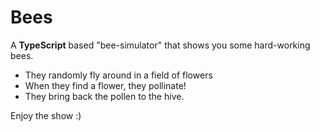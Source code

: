 # Bees
A **TypeScript** based "bee-simulator" that shows you some hard-working bees. 

* They randomly fly around in a field of flowers
* When they find a flower, they pollinate!
* They bring back the pollen to the hive.

Enjoy the show :)
